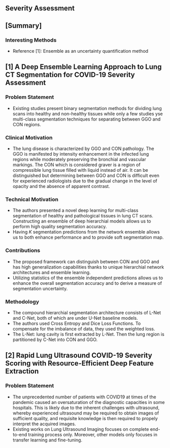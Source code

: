 ## Severity Assessment

## [Summary]
### Interesting Methods
- Reference [1]: Ensemble as an uncertainty quantification method

## [1] A Deep Ensemble Learning Approach to Lung CT Segmentation for COVID-19 Severity Assessment

### Problem Statement
- Existing studies present binary segmentation methods for dividing lung scans into healthy and non-healthy tissues while only a few studies yse multi-class segmentation techniques for separating between GGO and CON regions.

### Clinical Motivation
- The lung disease is characterized by GGO and CON pathology. The GGO is manifested by intensity enhancement in the infected lung regions while moderately preserving the bronchial and vascular markings. The CON which is considered graver is a region of compressible lung tissue filled with liquid instead of air. It can be distinguished but determining between GGO and CON is difficult even for experienced radiologists due to the gradual change in the level of opacity and the absence of apparent contrast. 

### Technical Motivation
- The authors presented a novel deep learning for multi-class segmentation of healthy and pathological tissues in lung CT scans. Constructing an ensemble of deep hierarchial models allows us to perform high quality segmentation accuracy. 
- Having $K$ segmentation predictions from the network ensemble allows us to both enhance performance and to provide soft segmentation map. 

### Contributions
- The proposed framework can distinguish between CON and GGO and has high generalization capabilities thanks to unique hierarchial network architectures and ensemble learning.
- Utilizing statistics of the ensemble independent predictions allows us to enhance the overall segmentation accuracy and to derive a measure of segmentation uncertainty.

### Methodology
- The compound hierarchial segmentation architecture consists of L-Net and C-Net, both of which are under U-Net baseline models. 
- The authors used Cross Entropy and Dice Loss Functions. To compensate for the imbalance of data, they used the weighted loss.
- The L-Net: lung cavity is first extracted by L-Net. Then the lung region is partitioned by C-Net into CON and GGO. 

## [2] Rapid Lung Ultrasound COVID-19 Severity Scoring with Resource-Efficient Deep Feature Extraction

### Problem Statement
- The unprecedented number of patients with COVID19 at times of the pandemic caused an oversaturation of the diagnostic capacities in some hospitals. This is likely due to the inherent challenges with ultrasound, whereby experienced ultrasound may be required to obtain images of sufficient quality, and requisite knowledge is then required to propely interpret the acquired images. 
- Existing works on Lung Ultrasound Imaging focuses on complete end-to-end training process only. Moreover, other models only focuses in transfer learning and fine-tuning. 
